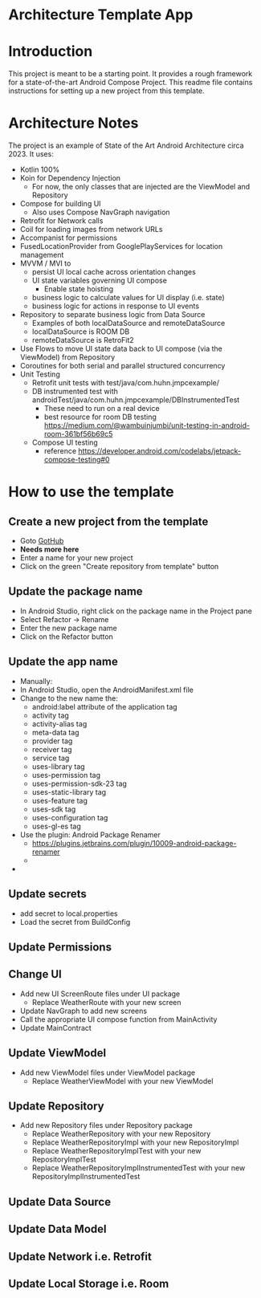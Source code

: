 # Architecture Template App

# Introduction

This project is meant to be a starting point. It provides a rough framework for a state-of-the-art Android Compose Project.
This readme file contains instructions for setting up a new project from this template.

# Architecture Notes
The project is an example of State of the Art Android Architecture circa 2023. It uses:
* Kotlin 100%
* Koin for Dependency Injection
    * For now, the only classes that are injected are the ViewModel and Repository
* Compose for building UI
    * Also uses Compose NavGraph navigation
* Retrofit for Network calls
* Coil for loading images from network URLs
* Accompanist for permissions
* FusedLocationProvider from GooglePlayServices for location management
* MVVM / MVI to
    * persist UI local cache across orientation changes
    * UI state variables governing UI compose
        * Enable state hoisting
    * business logic to calculate values for UI display (i.e. state)
    * business logic for actions in response to UI events
* Repository to separate business logic from Data Source
    * Examples of both localDataSource and remoteDataSource
    * localDataSource is ROOM DB
    * remoteDataSource is RetroFit2
* Use Flows to move UI state data back to UI compose (via the ViewModel) from Repository
* Coroutines for both serial and parallel structured concurrency
* Unit Testing
    * Retrofit unit tests with test/java/com.huhn.jmpcexample/
    * DB instrumented test with androidTest/java/com.huhn.jmpcexample/DBInstrumentedTest
        * These need to run on a real device
        * best resource for room DB testing https://medium.com/@wambuinjumbi/unit-testing-in-android-room-361bf56b69c5
    * Compose UI testing
        * reference https://developer.android.com/codelabs/jetpack-compose-testing#0

# How to use the template

## Create a new project from the template
* Goto [GotHub](https://github.com/ElisabethHuhn/ArchitectureTemplate/tree/master) 
* **Needs more here**
* Enter a name for your new project
* Click on the green "Create repository from template" button

##  Update the package name

* In Android Studio, right click on the package name in the Project pane
* Select Refactor -> Rename
* Enter the new package name
* Click on the Refactor button

## Update the app name
* Manually:
* In Android Studio, open the AndroidManifest.xml file
* Change to the new name the:
  * android:label attribute of the application tag 
  * activity tag
  * activity-alias tag
  * meta-data tag
  * provider tag
  * receiver tag
  * service tag
  * uses-library tag
  * uses-permission tag
  * uses-permission-sdk-23 tag
  * uses-static-library tag
  * uses-feature tag
  * uses-sdk tag
  * uses-configuration tag
  * uses-gl-es tag
* Use the plugin: Android Package Renamer
  * https://plugins.jetbrains.com/plugin/10009-android-package-renamer
  *
*

## Update secrets
* add secret to local.properties
* Load the secret from BuildConfig

## Update Permissions

## Change UI
* Add new UI ScreenRoute files under UI package
  * Replace WeatherRoute with your new screen
* Update NavGraph to add new screens
* Call the appropriate UI compose function from MainActivity
* Update MainContract

## Update ViewModel
* Add new ViewModel files under ViewModel package
  * Replace WeatherViewModel with your new ViewModel

## Update Repository

* Add new Repository files under Repository package
  * Replace WeatherRepository with your new Repository
  * Replace WeatherRepositoryImpl with your new RepositoryImpl
  * Replace WeatherRepositoryImplTest with your new RepositoryImplTest
  * Replace WeatherRepositoryImplInstrumentedTest with your new RepositoryImplInstrumentedTest

## Update Data Source

## Update Data Model

## Update Network i.e. Retrofit



## Update Local Storage i.e. Room